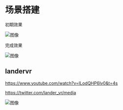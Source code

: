 # 场景搭建

初期效果

![图像](./Images/GHCzIw_WMAAXGOn.jpg)

完成效果

![图像](./Images/GHCzM7nW0AAKiNd.jpg)


## landervr

https://www.youtube.com/watch?v=ILodQHP6Iv0&t=4s

https://twitter.com/lander_vr/media

![图像](./Images/GHCzM7nW0AAKiNd.jpg)